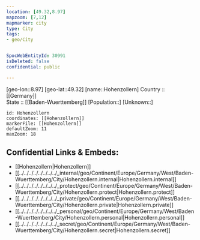```yaml
---
location: [49.32,8.97] 
mapzoom: [7,12] 
mapmarker: city 
type: City
tags:
- geo/City


SpocWebEntityId: 30991
isDeleted: false
confidential: public

---
```

[geo-lon::8.97] 
[geo-lat::49.32] 
[name::Hohenzollern] 
Country :: [[Germany]]  
State :: [[Baden-Wuerttemberg]] 
[Population::] 
[Unknown::] 


```leaflet
id: Hohenzollern
coordinates: [[Hohenzollern]] 
markerFile: [[Hohenzollern]] 
defaultZoom: 11 
maxZoom: 18
```


## Confidential Links & Embeds: 
- [[Hohenzollern|Hohenzollern]]  
- [[../../../../../../../../_internal/geo/Continent/Europe/Germany/West/Baden-Wuerttemberg/City/Hohenzollern.internal|Hohenzollern.internal]] 
- [[../../../../../../../../_protect/geo/Continent/Europe/Germany/West/Baden-Wuerttemberg/City/Hohenzollern.protect|Hohenzollern.protect]] 
- [[../../../../../../../../_private/geo/Continent/Europe/Germany/West/Baden-Wuerttemberg/City/Hohenzollern.private|Hohenzollern.private]] 
- [[../../../../../../../../_personal/geo/Continent/Europe/Germany/West/Baden-Wuerttemberg/City/Hohenzollern.personal|Hohenzollern.personal]] 
- [[../../../../../../../../_secret/geo/Continent/Europe/Germany/West/Baden-Wuerttemberg/City/Hohenzollern.secret|Hohenzollern.secret]] 
